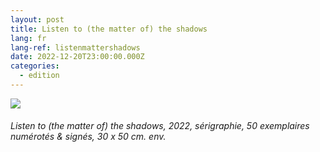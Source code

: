 ```yaml
---
layout: post
title: Listen to (the matter of) the shadows
lang: fr
lang-ref: listenmattershadows
date: 2022-12-20T23:00:00.000Z
categories:
  - edition
---
```


![](</Listen to (the matter of) the shadows SCAN (300) UP.jpg>)

###### *Listen to (the matter of) the shadows*, 2022, sérigraphie, 50 exemplaires numérotés & signés, 30 x 50 cm. env.
